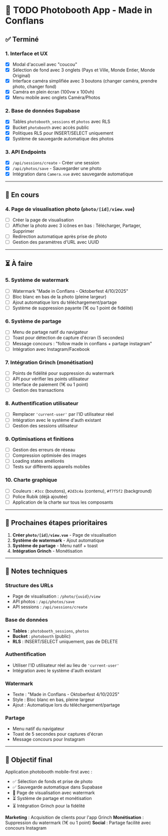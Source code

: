 # 📸 TODO Photobooth App - Made in Conflans

## ✅ **Terminé**

### 1. **Interface et UX**
- [x] Modal d'accueil avec "coucou"
- [x] Sélection de fond avec 3 onglets (Pays et Ville, Monde Entier, Monde Original)
- [x] Interface caméra simplifiée avec 3 boutons (changer caméra, prendre photo, changer fond)
- [x] Caméra en plein écran (100vw x 100vh)
- [x] Menu mobile avec onglets Caméra/Photos

### 2. **Base de données Supabase**
- [x] Tables `photobooth_sessions` et `photos` avec RLS
- [x] Bucket `photobooth` avec accès public
- [x] Politiques RLS pour INSERT/SELECT uniquement
- [x] Système de sauvegarde automatique des photos

### 3. **API Endpoints**
- [x] `/api/sessions/create` - Créer une session
- [x] `/api/photos/save` - Sauvegarder une photo
- [x] Intégration dans `Camera.vue` avec sauvegarde automatique

---

## 🔄 **En cours**

### 4. **Page de visualisation photo** (`photo/[id]/view.vue`)
- [ ] Créer la page de visualisation
- [ ] Afficher la photo avec 3 icônes en bas : Télécharger, Partager, Supprimer
- [ ] Redirection automatique après prise de photo
- [ ] Gestion des paramètres d'URL avec UUID

---

## ⏳ **À faire**

### 5. **Système de watermark**
- [ ] Watermark "Made in Conflans - Oktoberfest 4/10/2025"
- [ ] Bloc blanc en bas de la photo (pleine largeur)
- [ ] Ajout automatique lors du téléchargement/partage
- [ ] Système de suppression payante (1€ ou 1 point de fidélité)

### 6. **Système de partage**
- [ ] Menu de partage natif du navigateur
- [ ] Toast pour détection de capture d'écran (5 secondes)
- [ ] Message concours : "follow made in conflans + partage instagram"
- [ ] Intégration avec Instagram/Facebook

### 7. **Intégration Grinch (monétisation)**
- [ ] Points de fidélité pour suppression du watermark
- [ ] API pour vérifier les points utilisateur
- [ ] Interface de paiement (1€ ou 1 point)
- [ ] Gestion des transactions

### 8. **Authentification utilisateur**
- [ ] Remplacer `'current-user'` par l'ID utilisateur réel
- [ ] Intégration avec le système d'auth existant
- [ ] Gestion des sessions utilisateur

### 9. **Optimisations et finitions**
- [ ] Gestion des erreurs de réseau
- [ ] Compression optimisée des images
- [ ] Loading states améliorés
- [ ] Tests sur différents appareils mobiles

### 10. **Charte graphique**
- [ ] Couleurs : `#3cc` (boutons), `#2d3c4a` (contenu), `#f7f5f2` (background)
- [ ] Police Rubik (déjà ajoutée)
- [ ] Application de la charte sur tous les composants

---

## 🎯 **Prochaines étapes prioritaires**

1. **Créer `photo/[id]/view.vue`** - Page de visualisation
2. **Système de watermark** - Ajout automatique
3. **Système de partage** - Menu natif + toast
4. **Intégration Grinch** - Monétisation

---

## 📝 **Notes techniques**

### **Structure des URLs**
- Page de visualisation : `/photo/{uuid}/view`
- API photos : `/api/photos/save`
- API sessions : `/api/sessions/create`

### **Base de données**
- **Tables** : `photobooth_sessions`, `photos`
- **Bucket** : `photobooth` (public)
- **RLS** : INSERT/SELECT uniquement, pas de DELETE

### **Authentification**
- Utiliser l'ID utilisateur réel au lieu de `'current-user'`
- Intégration avec le système d'auth existant

### **Watermark**
- Texte : "Made in Conflans - Oktoberfest 4/10/2025"
- Style : Bloc blanc en bas, pleine largeur
- Ajout : Automatique lors du téléchargement/partage

### **Partage**
- Menu natif du navigateur
- Toast de 5 secondes pour captures d'écran
- Message concours pour Instagram

---

## 🚀 **Objectif final**

Application photobooth mobile-first avec :
- ✅ Sélection de fonds et prise de photo
- ✅ Sauvegarde automatique dans Supabase
- 🔄 Page de visualisation avec watermark
- ⏳ Système de partage et monétisation
- ⏳ Intégration Grinch pour la fidélité

**Marketing** : Acquisition de clients pour l'app Grinch
**Monétisation** : Suppression du watermark (1€ ou 1 point)
**Social** : Partage facilité avec concours Instagram
